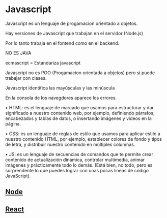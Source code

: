 # Javascript


Javascript es un lenguaje de progamacion orientado a objetos.
	
Hay versiones de Javascript que trabajan en el servidor (Node.js)

Por lo tanto trabaja en el fontend como en el backend.

NO ES JAVA

ecmascript = Estandariza javascript

Javascript no es POO (Progamacion orientada a objetos) pero si puede trabajar con clases.

Javascript identifica las mayúsculas y las minúscula

En la consola  de los navegdores aparece los errores.


•	HTML: es el lenguaje de marcado que usamos para estructurar y dar significado a nuestro contenido web, por ejemplo, definiendo párrafos, encabezados y tablas de datos, o insertando imágenes y videos en la página.


•	CSS: es un lenguaje de reglas de estilo que usamos para aplicar estilo a nuestro contenido HTML, por ejemplo, establecer colores de fondo y tipos de letra, y distribuir nuestro contenido en múltiples columnas.

•	JS: es un lenguaje de secuencias de comandos que te permite crear contenido de actualización dinámica, controlar multimedia, animar imágenes y prácticamente todo lo demás. (Está bien, no todo, pero es sorprendente lo que puedes lograr con unas pocas líneas de código JavaScript).


## [Node](../Node)

## [React](../React)